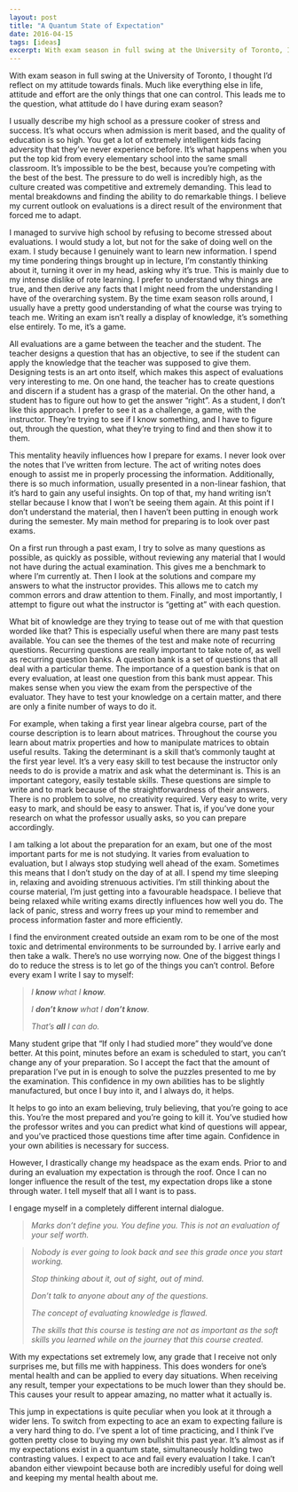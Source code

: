 ```yaml
---
layout: post
title: "A Quantum State of Expectation"
date: 2016-04-15
tags: [ideas]
excerpt: With exam season in full swing at the University of Toronto, I thought I’d reflect on my attitude towards finals.
---
```


With exam season in full swing at the University of Toronto, I thought I’d reflect on my attitude towards finals. Much like everything else in life, attitude and effort are the only things that one can control. This leads me to the question, what attitude do I have during exam season?

I usually describe my high school as a pressure cooker of stress and success. It’s what occurs when admission is merit based, and the quality of education is so high. You get a lot of extremely intelligent kids facing adversity that they’ve never experience before. It’s what happens when you put the top kid from every elementary school into the same small classroom. It’s impossible to be the best, because you’re competing with the best of the best. The pressure to do well is incredibly high, as the culture created was competitive and extremely demanding. This lead to mental breakdowns and finding the ability to do remarkable things. I believe my current outlook on evaluations is a direct result of the environment that forced me to adapt.

I managed to survive high school by refusing to become stressed about evaluations. I would study a lot, but not for the sake of doing well on the exam. I study because I genuinely want to learn new information. I spend my time pondering things brought up in lecture, I’m constantly thinking about it, turning it over in my head, asking why it’s true. This is mainly due to my intense dislike of rote learning. I prefer to understand why things are true, and then derive any facts that I might need from the understanding I have of the overarching system. By the time exam season rolls around, I usually have a pretty good understanding of what the course was trying to teach me. Writing an exam isn’t really a display of knowledge, it’s something else entirely. To me, it’s a game.

All evaluations are a game between the teacher and the student. The teacher designs a question that has an objective, to see if the student can apply the knowledge that the teacher was supposed to give them. Designing tests is an art onto itself, which makes this aspect of evaluations very interesting to me. On one hand, the teacher has to create questions and discern if a student has a grasp of the material. On the other hand, a student has to figure out how to get the answer “right”. As a student, I don’t like this approach. I prefer to see it as a challenge, a game, with the instructor. They’re trying to see if I know something, and I have to figure out, through the question, what they’re trying to find and then show it to them.

This mentality heavily influences how I prepare for exams. I never look over the notes that I’ve written from lecture. The act of writing notes does enough to assist me in properly processing the information. Additionally, there is so much information, usually presented in a non-linear fashion, that it’s hard to gain any useful insights. On top of that, my hand writing isn’t stellar because I know that I won’t be seeing them again. At this point if I don’t understand the material, then I haven’t been putting in enough work during the semester. My main method for preparing is to look over past exams.

On a first run through a past exam, I try to solve as many questions as possible, as quickly as possible, without reviewing any material that I would not have during the actual examination. This gives me a benchmark to where I’m currently at. Then I look at the solutions and compare my answers to what the instructor provides. This allows me to catch my common errors and draw attention to them. Finally, and most importantly, I attempt to figure out what the instructor is “getting at” with each question.

What bit of knowledge are they trying to tease out of me with that question worded like that? This is especially useful when there are many past tests available. You can see the themes of the test and make note of recurring questions. Recurring questions are really important to take note of, as well as recurring question banks. A question bank is a set of questions that all deal with a particular theme. The importance of a question bank is that on every evaluation, at least one question from this bank must appear. This makes sense when you view the exam from the perspective of the evaluator. They have to test your knowledge on a certain matter, and there are only a finite number of ways to do it.

For example, when taking a first year linear algebra course, part of the course description is to learn about matrices. Throughout the course you learn about matrix properties and how to manipulate matrices to obtain useful results. Taking the determinant is a skill that’s commonly taught at the first year level. It’s a very easy skill to test because the instructor only needs to do is provide a matrix and ask what the determinant is. This is an important category, easily testable skills. These questions are simple to write and to mark because of the straightforwardness of their answers. There is no problem to solve, no creativity required. Very easy to write, very easy to mark, and should be easy to answer. That is, if you’ve done your research on what the professor usually asks, so you can prepare accordingly.

I am talking a lot about the preparation for an exam, but one of the most important parts for me is not studying. It varies from evaluation to evaluation, but I always stop studying well ahead of the exam. Sometimes this means that I don’t study on the day of at all. I spend my time sleeping in, relaxing and avoiding strenuous activities. I’m still thinking about the course material, I’m just getting into a favourable headspace. I believe that being relaxed while writing exams directly influences how well you do. The lack of panic, stress and worry frees up your mind to remember and process information faster and more efficiently.

I find the environment created outside an exam rom to be one of the most toxic and detrimental environments to be surrounded by. I arrive early and then take a walk. There’s no use worrying now. One of the biggest things I do to reduce the stress is to let go of the things you can’t control. Before every exam I write I say to myself:

> _I **know** what I **know**._
>
> _I **don’t know** what I **don’t know**._
>
> _That’s **all** I can do._

Many student gripe that “If only I had studied more” they would’ve done better. At this point, minutes before an exam is scheduled to start, you can’t change any of your preparation. So I accept the fact that the amount of preparation I’ve put in is enough to solve the puzzles presented to me by the examination. This confidence in my own abilities has to be slightly manufactured, but once I buy into it, and I always do, it helps.

It helps to go into an exam believing, truly believing, that you’re going to ace this. You’re the most prepared and you’re going to kill it. You’ve studied how the professor writes and you can predict what kind of questions will appear, and you’ve practiced those questions time after time again. Confidence in your own abilities is necessary for success.

However, I drastically change my headspace as the exam ends. Prior to and during an evaluation my expectation is through the roof. Once I can no longer influence the result of the test, my expectation drops like a stone through water. I tell myself that all I want is to pass.

I engage myself in a completely different internal dialogue.

> _Marks don’t define you. You define you. This is not an evaluation of your self worth._

> _Nobody  is ever going to look back and see this grade once you start working._
>
> _Stop thinking about it, out of sight, out of mind._
>
> _Don’t talk to anyone about any of the questions._
>
> _The concept of evaluating knowledge is flawed._
>
> _The skills that this course is testing are not as important as the soft skills you learned while on the journey that this course created._

With my expectations set extremely low, any grade that I receive not only surprises me, but fills me with happiness. This does wonders for one’s mental health and can be applied to every day situations. When receiving any result, temper your expectations to be much lower than they should be. This causes your result to appear amazing, no matter what it actually is.

This jump in expectations is quite peculiar when you look at it through a wider lens. To switch from expecting to ace an exam to expecting failure is a very hard thing to do. I’ve spent a lot of time practicing, and I think I’ve gotten pretty close to buying my own bullshit this past year. It’s almost as if my expectations exist in a quantum state, simultaneously holding two contrasting values. I expect to ace and fail every evaluation I take. I can’t abandon either viewpoint because both are incredibly useful for doing well and keeping my mental health about me.
